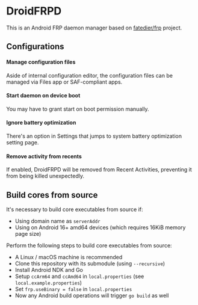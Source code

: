 # DroidFRPD
This is an Android FRP daemon manager based on [fatedier/frp](https://github.com/fatedier/frp) project.

## Configurations
#### Manage configuration files
Aside of internal configuration editor, the configuration files can be managed via Files app or SAF-compliant apps.
#### Start daemon on device boot
You may have to grant start on boot permission manually.
#### Ignore battery optimization
There's an option in Settings that jumps to system battery optimization setting page.
#### Remove activity from recents
If enabled, DroidFRPD will be removed from Recent Activities, preventing it from being killed unexpectedly.

## Build cores from source
It's necessary to build core executables from source if:
- Using domain name as `serverAddr`
- Using on Android 16+ amd64 devices (which requires 16KiB memory page size)

Perform the following steps to build core executables from source:
- A Linux / macOS machine is recommended
- Clone this repository with its submodule (using `--recursive`)
- Install Android NDK and Go
- Setup `ccArm64` and `ccAmd64` in `local.properties` (see `local.example.properties`)
- Set `frp.useBinary = false` in `local.properties`
- Now any Android build operations will trigger `go build` as well

